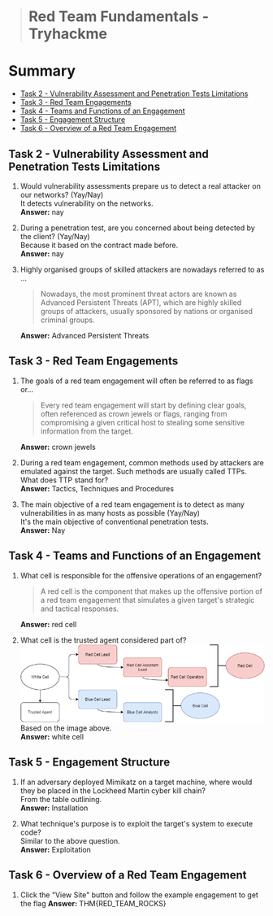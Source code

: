 > # Red Team Fundamentals - Tryhackme

# Summary
* [Task 2 - Vulnerability Assessment and Penetration Tests Limitations](#task-2---vulnerability-assessment-and-penetration-tests-limitations)
* [Task 3 - Red Team Engagements](#task-3---red-team-engagements)
* [Task 4 - Teams and Functions of an Engagement](#task-4---teams-and-functions-of-an-engagement)
* [Task 5 - Engagement Structure](#task-5---engagement-structure)
* [Task 6 - Overview of a Red Team Engagement](#task-6---overview-of-a-red-team-engagement)

## Task 2 - Vulnerability Assessment and Penetration Tests Limitations
1. Would vulnerability assessments prepare us to detect a real attacker on our networks? (Yay/Nay)<br>
    It detects vulnerability on the networks.<br>
    **Answer:** nay

1. During a penetration test, are you concerned about being detected by the client? (Yay/Nay)<br>
    Because it based on the contract made before.<br>
    **Answer:** nay

1. Highly organised groups of skilled attackers are nowadays referred to as ...<br>
    > Nowadays, the most prominent threat actors are known as Advanced Persistent Threats (APT), which are highly skilled groups of attackers, usually sponsored by nations or organised criminal groups.

    **Answer:** Advanced Persistent Threats

## Task 3 - Red Team Engagements
1. The goals of a red team engagement will often be referred to as flags or...<br>
    > Every red team engagement will start by defining clear goals, often referenced as crown jewels or flags, ranging from compromising a given critical host to stealing some sensitive information from the target. 

    **Answer:** crown jewels

1. During a red team engagement, common methods used by attackers are emulated against the target. Such methods are usually called TTPs. What does TTP stand for?<br>
    **Answer:** Tactics, Techniques and Procedures

1. The main objective of a red team engagement is to detect as many vulnerabilities in as many hosts as possible (Yay/Nay)<br>
    It's the main objective of conventional penetration tests.<br>
    **Answer:** Nay

## Task 4 - Teams and Functions of an Engagement
1. What cell is responsible for the offensive operations of an engagement?<br>
    > A red cell is the component that makes up the offensive portion of a red team engagement that simulates a given target's strategic and tactical responses.

    **Answer:** red cell

1. What cell is the trusted agent considered part of?<br>
    ![](images/1.png)<br>
    Based on the image above.<br>
    **Answer:** white cell

## Task 5 - Engagement Structure
1. If an adversary deployed Mimikatz on a target machine, where would they be placed in the Lockheed Martin cyber kill chain?<br>
    From the table outlining.<br>
    **Answer:** Installation

1. What technique's purpose is to exploit the target's system to execute code?<br>
    Similar to the above question.<br>
    **Answer:** Exploitation

## Task 6 - Overview of a Red Team Engagement
1. Click the "View Site" button and follow the example engagement to get the flag
    **Answer:** THM{RED_TEAM_ROCKS}

